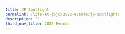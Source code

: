 ```yaml
---
title: JP Spotlight
permalink: /life-at-jpjc/2022-events/jp-spotlight/
description: ""
third_nav_title: 2022 Events
---
```

